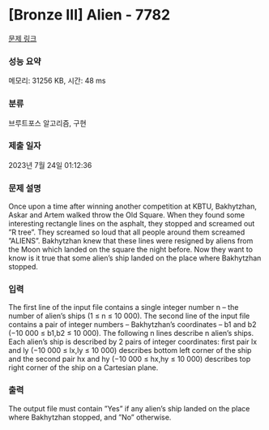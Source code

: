 # [Bronze III] Alien - 7782 

[문제 링크](https://www.acmicpc.net/problem/7782) 

### 성능 요약

메모리: 31256 KB, 시간: 48 ms

### 분류

브루트포스 알고리즘, 구현

### 제출 일자

2023년 7월 24일 01:12:36

### 문제 설명

<p>Once upon a time after winning another competition at KBTU, Bakhytzhan, Askar and Artem walked throw the Old Square. When they found some interesting rectangle lines on the asphalt, they stopped and screamed out ”R tree”. They screamed so loud that all people around them screamed ”ALIENS”. Bakhytzhan knew that these lines were resigned by aliens from the Moon which landed on the square the night before. Now they want to know is it true that some alien’s ship landed on the place where Bakhytzhan stopped.</p>

### 입력 

 <p>The first line of the input file contains a single integer number n – the number of alien’s ships (1 ≤ n ≤ 10 000). The second line of the input file contains a pair of integer numbers – Bakhytzhan’s coordinates – b1 and b2 (−10 000 ≤ b1,b2 ≤ 10 000). The following n lines describe n alien’s ships. Each alien’s ship is described by 2 pairs of integer coordinates: first pair lx and ly (−10 000 ≤ lx,ly ≤ 10 000) describes bottom left corner of the ship and the second pair hx and hy (−10 000 ≤ hx,hy ≤ 10 000) describes top right corner of the ship on a Cartesian plane.</p>

### 출력 

 <p>The output file must contain ”Yes” if any alien’s ship landed on the place where Bakhytzhan stopped, and ”No” otherwise.</p>

